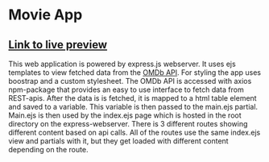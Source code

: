 # Movie App
## [Link to live preview](https://movie-info-konsta.herokuapp.com/)
This web application is powered by express.js webserver. It uses ejs templates to view fetched data from the [OMDb API](https://www.omdbapi.com/). For styling the app uses boostrap and a custom stylesheet. The OMDb API is accessed with axios npm-package that provides an easy to use interface to fetch data from REST-apis. After the data is is fetched, it is mapped to a html table element and saved to a variable. This variable is then passed to the main.ejs partial. Main.ejs is then used by the index.ejs page which is hosted in the root directory on the express-webserver. There is 3 different routes showing different content based on api calls. All of the routes use the same index.ejs view and partials with it, but they get loaded with different content depending on the route.
